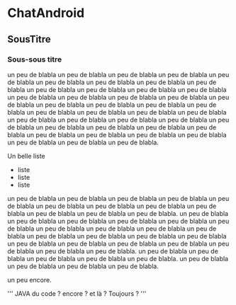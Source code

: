 # ChatAndroid
## SousTitre
### Sous-sous titre

un peu de blabla un peu de blabla un peu de blabla un peu de blabla un peu de blabla un peu de blabla un peu de blabla un peu de blabla un peu de blabla un peu de blabla un peu de blabla un peu de blabla un peu de blabla un peu de blabla un peu de blabla un peu de blabla un peu de blabla un peu de blabla un peu de blabla un peu de blabla un peu de blabla un peu de blabla un peu de blabla un peu de blabla un peu de blabla un peu de blabla un peu de blabla un peu de blabla un peu de blabla un peu de blabla un peu de blabla un peu de blabla un peu de blabla un peu de blabla un peu de blabla un peu de blabla un peu de blabla un peu de blabla un peu de blabla un peu de blabla un peu de blabla un peu de blabla.

Un belle liste
- liste
- liste
- liste

un peu de blabla un peu de blabla un peu de blabla un peu de blabla un peu de blabla un peu de blabla un peu de blabla un peu de blabla un peu de blabla un peu de blabla un peu de blabla un peu de blabla.
un peu de blabla un peu de blabla un peu de blabla un peu de blabla un peu de blabla un peu de blabla un peu de blabla un peu de blabla un peu de blabla un peu de blabla un peu de blabla un peu de blabla un peu de blabla un peu de blabla un peu de blabla un peu de blabla un peu de blabla un peu de blabla un peu de blabla un peu de blabla un peu de blabla.
un peu de blabla un peu de blabla un peu de blabla un peu de blabla un peu de blabla.
un peu de blabla un peu de blabla un peu de blabla un peu de blabla.

un peu encore.

''' JAVA
du code ?
encore ?
et là ?
Toujours ?
'''
